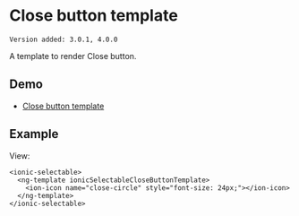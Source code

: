 # Close button template
`Version added: 3.0.1, 4.0.0`

A template to render Close button.

## Demo
  * [Close button template](https://stackblitz.com/edit/ionic-selectable-close-button-template?file=app/pages/home/home.html)

## Example

View:

    <ionic-selectable>
      <ng-template ionicSelectableCloseButtonTemplate>
        <ion-icon name="close-circle" style="font-size: 24px;"></ion-icon>
      </ng-template>
    </ionic-selectable>
